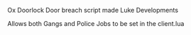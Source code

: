 Ox Doorlock Door breach script made Luke Developments

Allows both Gangs and Police Jobs to be set in the client.lua
